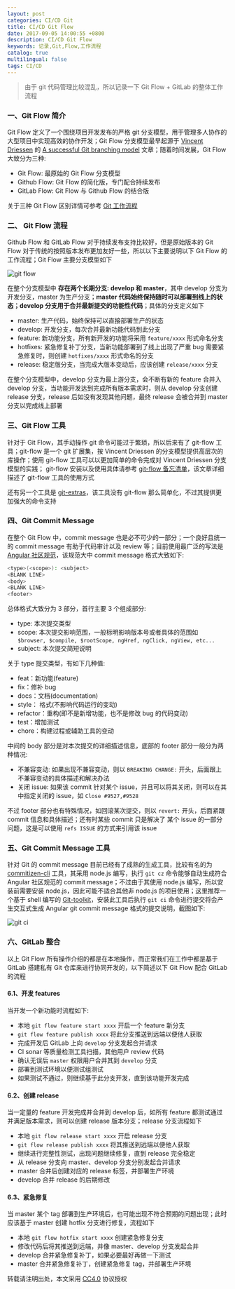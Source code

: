 ```yaml
---
layout: post
categories: CI/CD Git
title: CI/CD Git Flow
date: 2017-09-05 14:00:55 +0800
description: CI/CD Git Flow
keywords: 记录,Git,Flow,工作流程
catalog: true
multilingual: false
tags: CI/CD
---
```


> 由于 git 代码管理比较混乱，所以记录一下 Git Flow + GitLab 的整体工作流程


### 一、Git Flow 简介

Git Flow 定义了一个围绕项目开发发布的严格 git 分支模型，用于管理多人协作的大型项目中实现高效的协作开发；Git Flow 分支模型最早起源于 [Vincent Driessen](http://nvie.com/about/) 的 [A successful Git branching model](http://nvie.com/posts/a-successful-git-branching-model/) 文章；随着时间发展，Git Flow 大致分为三种:

- Git Flow: 最原始的 Git Flow 分支模型
- Github Flow: Git Flow 的简化版，专门配合持续发布
- GitLab Flow: Git Flow 与 Github Flow 的结合版

关于三种 Git Flow 区别详情可参考 [Git 工作流程](http://www.ruanyifeng.com/blog/2015/12/git-workflow.html)

### 二、 Git Flow 流程

Github Flow 和 GitLab Flow 对于持续发布支持比较好，但是原始版本的 Git Flow 对于传统的按照版本发布更加友好一些，所以以下主要说明以下 Git Flow 的工作流程；Git Flow 主要分支模型如下

![git flow](https://oss.link/markdown/80dio.jpg)


在整个分支模型中 **存在两个长期分支: develop 和 master**，其中 develop 分支为开发分支，master 为生产分支；**master 代码始终保持随时可以部署到线上的状态；develop 分支用于合并最新提交的功能性代码**；具体的分支定义如下


- master: 生产代码，始终保持可以直接部署生产的状态
- develop: 开发分支，每次合并最新功能代码到此分支
- feature: 新功能分支，所有新开发的功能将采用 `feature/xxxx` 形式命名分支
- hotfixes: 紧急修复补丁分支，当新功能部署到了线上出现了严重 bug 需要紧急修复时，则创建 `hotfixes/xxxx` 形式命名的分支
- release: 稳定版分支，当完成大版本变动后，应该创建 `release/xxxx` 分支

在整个分支模型中，develop 分支为最上游分支，会不断有新的 feature 合并入 develop 分支，当功能开发达到完成所有版本需求时，则从 develop 分支创建 release 分支，release 后如没有发现其他问题，最终 release 会被合并到 master 分支以完成线上部署

### 三、Git Flow 工具

针对于 Git Flow，其手动操作 git 命令可能过于繁琐，所以后来有了 git-flow 工具；git-flow 是一个 git 扩展集，按 Vincent Driessen 的分支模型提供高层次的库操作；使用 git-flow 工具可以以更加简单的命令完成对 Vincent Driessen 分支模型的实践；
git-flow 安装以及使用具体请参考 [git-flow 备忘清单](https://danielkummer.github.io/git-flow-cheatsheet/index.zh_CN.html)，该文章详细描述了 git-flow 工具的使用方式

还有另一个工具是 [git-extras](https://github.com/tj/git-extras)，该工具没有 git-flow 那么简单化，不过其提供更加强大的命令支持

### 四、Git Commit Message

在整个 Git Flow 中，commit message 也是必不可少的一部分；一个良好且统一的 commit message 有助于代码审计以及 review 等；目前使用最广泛的写法是 [Angular 社区规范](https://docs.google.com/document/d/1QrDFcIiPjSLDn3EL15IJygNPiHORgU1_OOAqWjiDU5Y/edit#heading=h.greljkmo14y0)，该规范大中 commit message 格式大致如下:

``` sh
<type>(<scope>): <subject>
<BLANK LINE>
<body>
<BLANK LINE>
<footer>
```

总体格式大致分为 3 部分，首行主要 3 个组成部分:

- type: 本次提交类型
- scope: 本次提交影响范围，一般标明影响版本号或者具体的范围如 `$browser, $compile, $rootScope, ngHref, ngClick, ngView, etc...`
- subject: 本次提交简短说明

关于 type 提交类型，有如下几种值:

- feat：新功能(feature)
- fix：修补 bug
- docs：文档(documentation)
- style： 格式(不影响代码运行的变动)
- refactor：重构(即不是新增功能，也不是修改 bug 的代码变动)
- test：增加测试
- chore：构建过程或辅助工具的变动

中间的 body 部分是对本次提交的详细描述信息，底部的 footer 部分一般分为两种情况:

- 不兼容变动: 如果出现不兼容变动，则以 `BREAKING CHANGE:` 开头，后面跟上不兼容变动的具体描述和解决办法
- 关闭 issue: 如果该 commit 针对某个 issue，并且可以将其关闭，则可以在其中指定关闭的 issue，如 `Close #9527,#9528`

不过 footer 部分也有特殊情况，如回滚某次提交，则以 `revert:` 开头，后面紧跟 commit 信息和具体描述；还有时某些 commit 只是解决了 某个 issue 的一部分问题，这是可以使用 `refs ISSUE` 的方式来引用该 issue 


### 五、Git Commit Message 工具

针对 Git 的 commit message 目前已经有了成熟的生成工具，比较有名的为 [commitizen-cli](https://github.com/commitizen/cz-cli) 工具，其采用 node.js 编写，执行 `git cz` 命令能够自动生成符合 Angular 社区规范的 commit message；不过由于其使用 node.js 编写，所以安装前需要安装 node.js，因此可能不适合其他非 node.js 的项目使用；这里推荐一个基于 shell 编写的 [Git-toolkit](https://cimhealth.github.io/git-toolkit)，安装此工具后执行 `git ci` 命令进行提交将会产生交互式生成 Angular git commit message 格式的提交说明，截图如下:

![git ci](https://oss.link/markdown/xnonb.jpg)

### 六、GitLab 整合

以上 Git Flow 所有操作介绍的都是在本地操作，而正常我们在工作中都是基于 GitLab 搭建私有 Git 仓库来进行协同开发的，以下简述以下 Git Flow 配合 GitLab 的流程

#### 6.1、开发 features

当开发一个新功能时流程如下:

- 本地 `git flow feature start xxxx` 开启一个 feature 新分支
- `git flow feature publish xxxx` 将此分支推送到远端以便他人获取
- 完成开发后 GitLab 上向 `develop` 分支发起合并请求
- CI sonar 等质量检测工具扫描，其他用户 review 代码
- 确认无误后 `master` 权限用户合并其到 `develop` 分支
- 部署到测试环境以便测试组测试
- 如果测试不通过，则继续基于此分支开发，直到该功能开发完成

#### 6.2、创建 release

当一定量的 feature 开发完成并合并到 develop 后，如所有 feature 都测试通过并满足版本需求，则可以创建 release 版本分支；release 分支流程如下

- 本地 `git flow release start xxxx` 开启 release 分支
- `git flow release publish xxxx` 将其推送到远端以便他人获取
- 继续进行完整性测试，出现问题继续修复，直到 release 完全稳定
- 从 release 分支向 master、develop 分支分别发起合并请求
- master 合并后创建对应的 release 标签，并部署生产环境
- develop 合并 release 的后期修改

#### 6.3、紧急修复

当 master 某个 tag 部署到生产环境后，也可能出现不符合预期的问题出现；此时应该基于 master 创建 hotfix 分支进行修复，流程如下

- 本地 `git flow hotfix start xxxx` 创建紧急修复分支
- 修改代码后将其推送到远端，并像 master、develop 分支发起合并
- develop 合并紧急修复补丁，如果必要最好再做一下测试
- master 合并紧急修复补丁，创建紧急修复 tag，并部署生产环境

转载请注明出处，本文采用 [CC4.0](http://creativecommons.org/licenses/by-nc-nd/4.0/) 协议授权
